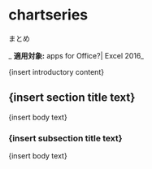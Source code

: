 
# chartseries
まとめ

 _ **適用対象:** apps for Office?| Excel 2016_

{insert introductory content}

## {insert section title text}

{insert body text}


### {insert subsection title text}

{insert body text}

